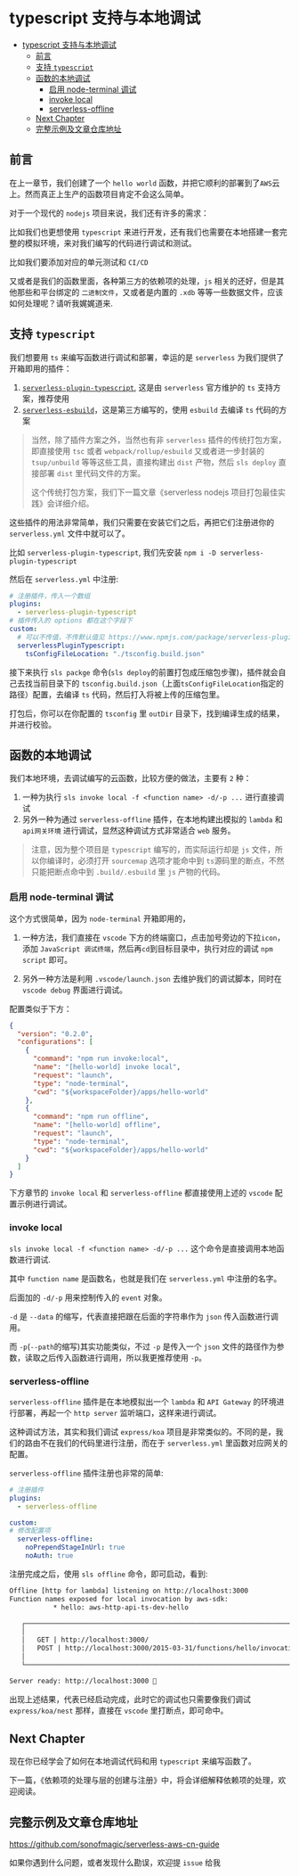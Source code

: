 # typescript 支持与本地调试

- [typescript 支持与本地调试](#typescript-支持与本地调试)
  - [前言](#前言)
  - [支持 `typescript`](#支持-typescript)
  - [函数的本地调试](#函数的本地调试)
    - [启用 node-terminal 调试](#启用-node-terminal-调试)
    - [invoke local](#invoke-local)
    - [serverless-offline](#serverless-offline)
  - [Next Chapter](#next-chapter)
  - [完整示例及文章仓库地址](#完整示例及文章仓库地址)

## 前言

在上一章节，我们创建了一个 `hello world` 函数，并把它顺利的部署到了`AWS`云上。然而真正上生产的函数项目肯定不会这么简单。

对于一个现代的 `nodejs` 项目来说，我们还有许多的需求：

比如我们也更想使用 `typescript` 来进行开发，还有我们也需要在本地搭建一套完整的模拟环境，来对我们编写的代码进行调试和测试。

比如我们要添加对应的单元测试和 `CI/CD`

又或者是我们的函数里面，各种第三方的依赖项的处理，`js` 相关的还好，但是其他那些和平台绑定的 `二进制文件`，又或者是内置的 `.xdb` 等等一些数据文件，应该如何处理呢？请听我娓娓道来.

## 支持 `typescript`

我们想要用 `ts` 来编写函数进行调试和部署，幸运的是 `serverless` 为我们提供了开箱即用的插件：

1. [`serverless-plugin-typescript`](https://www.npmjs.com/package/serverless-plugin-typescript), 这是由 `serverless` 官方维护的 `ts` 支持方案，推荐使用
2. [`serverless-esbuild`](https://www.npmjs.com/package/serverless-esbuild)，这是第三方编写的，使用 `esbuild` 去编译 `ts` 代码的方案

> 当然，除了插件方案之外，当然也有非 `serverless` 插件的传统打包方案，即直接使用 `tsc` 或者 `webpack/rollup/esbuild` 又或者进一步封装的 `tsup/unbuild` 等等这些工具，直接构建出 `dist` 产物，然后 `sls deploy` 直接部署 `dist` 里代码文件的方案。
>
> 这个传统打包方案，我们下一篇文章《serverless nodejs 项目打包最佳实践》会详细介绍。

这些插件的用法非常简单，我们只需要在安装它们之后，再把它们注册进你的 `serverless.yml` 文件中就可以了。

比如 `serverless-plugin-typescript`, 我们先安装 `npm i -D serverless-plugin-typescript`

然后在 `serverless.yml` 中注册:

```yml
# 注册插件，传入一个数组
plugins:
  - serverless-plugin-typescript
# 插件传入的 options 都在这个字段下
custom:
  # 可以不传值，不传默认值见 https://www.npmjs.com/package/serverless-plugin-typescript
  serverlessPluginTypescript:
    tsConfigFileLocation: "./tsconfig.build.json"
```

接下来执行 `sls packge` 命令(`sls deploy`的前置打包成压缩包步骤)，插件就会自己去找当前目录下的 `tsconfig.build.json`（上面`tsConfigFileLocation`指定的路径）配置，去编译 `ts` 代码，然后打入将被上传的压缩包里。

打包后，你可以在你配置的 `tsconfig` 里 `outDir` 目录下，找到编译生成的结果，并进行校验。

## 函数的本地调试

我们本地环境，去调试编写的云函数，比较方便的做法，主要有 `2` 种：

1. 一种为执行 `sls invoke local -f <function name> -d/-p ...` 进行直接调试
2. 另外一种为通过 `serverless-offline` 插件，在本地构建出模拟的 `lambda` 和 `api网关环境` 进行调试，显然这种调试方式非常适合 `web` 服务。

> 注意，因为整个项目是 `typescript` 编写的，而实际运行却是 `js` 文件，所以你编译时，必须打开 `sourcemap` 选项才能命中到 `ts`源码里的断点，不然只能把断点命中到 `.build/.esbuild` 里 `js` 产物的代码。

### 启用 node-terminal 调试

这个方式很简单，因为 `node-terminal` 开箱即用的，

1. 一种方法，我们直接在 `vscode` 下方的终端窗口，点击加号旁边的下拉`icon`，添加 `JavaScript 调试终端`，然后再`cd`到目标目录中，执行对应的调试 `npm script` 即可。

2. 另外一种方法是利用 `.vscode/launch.json` 去维护我们的调试脚本，同时在 `vscode debug` 界面进行调试。

配置类似于下方：

```json
{
  "version": "0.2.0",
  "configurations": [
    {
      "command": "npm run invoke:local",
      "name": "[hello-world] invoke local",
      "request": "launch",
      "type": "node-terminal",
      "cwd": "${workspaceFolder}/apps/hello-world"
    },
    {
      "command": "npm run offline",
      "name": "[hello-world] offline",
      "request": "launch",
      "type": "node-terminal",
      "cwd": "${workspaceFolder}/apps/hello-world"
    }
  ]
}
```

下方章节的 `invoke local` 和 `serverless-offline` 都直接使用上述的 `vscode` 配置示例进行调试。

### invoke local

`sls invoke local -f <function name> -d/-p ...` 这个命令是直接调用本地函数进行调试.

其中 `function name` 是函数名，也就是我们在 `serverless.yml` 中注册的名字。

后面加的 `-d/-p` 用来控制传入的 `event` 对象。

`-d` 是 `--data` 的缩写，代表直接把跟在后面的字符串作为 `json` 传入函数进行调用。

而 `-p`(`--path`的缩写)其实功能类似，不过 `-p` 是传入一个 `json` 文件的路径作为参数，读取之后传入函数进行调用，所以我更推荐使用 `-p`。

### serverless-offline

`serverless-offline` 插件是在本地模拟出一个 `lambda` 和 `API Gateway` 的环境进行部署，再起一个 `http server` 监听端口，这样来进行调试。

这种调试方法，其实和我们调试 `express/koa` 项目是非常类似的。不同的是，我们的路由不在我们的代码里进行注册，而在于 `serverless.yml` 里函数对应网关的配置。

`serverless-offline` 插件注册也非常的简单:

```yml
# 注册插件
plugins:
  - serverless-offline

custom:
# 修改配置项
  serverless-offline:
    noPrependStageInUrl: true
    noAuth: true
```

注册完成之后，使用 `sls offline` 命令，即可启动，看到:

```txt
Offline [http for lambda] listening on http://localhost:3000
Function names exposed for local invocation by aws-sdk:
           * hello: aws-http-api-ts-dev-hello

   ┌─────────────────────────────────────────────────────────────────────────┐
   │                                                                         │
   │   GET | http://localhost:3000/                                          │
   │   POST | http://localhost:3000/2015-03-31/functions/hello/invocations   │
   │                                                                         │
   └─────────────────────────────────────────────────────────────────────────┘

Server ready: http://localhost:3000 🚀
```

出现上述结果，代表已经启动完成，此时它的调试也只需要像我们调试 `express/koa/nest` 那样，直接在 `vscode` 里打断点，即可命中。

## Next Chapter

现在你已经学会了如何在本地调试代码和用 `typescript` 来编写函数了。

下一篇，《依赖项的处理与层的创建与注册》中，将会详细解释依赖项的处理，欢迎阅读。

## 完整示例及文章仓库地址

<https://github.com/sonofmagic/serverless-aws-cn-guide>

如果你遇到什么问题，或者发现什么勘误，欢迎提 `issue` 给我
